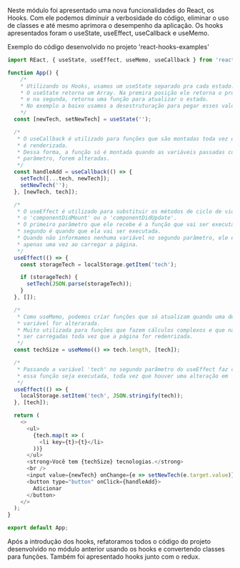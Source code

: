 Neste módulo foi apresentado uma nova funcionalidades do React, os Hooks. 
Com ele podemos diminuir a verbosidade do código, eliminar o uso de classes e 
até mesmo aprimora o desempenho da aplicação. 
Os hooks apresentados foram o useState, useEffect, useCallback e useMemo. 

Exemplo do código desenvolvido no projeto 'react-hooks-examples'

```javascript
import REact, { useState, useEffect, useMemo, useCallback } from 'react';

function App() {
    /*
    * Utilizando os Hooks, usamos um useState separado pra cada estado. 
    * O useState retorna um Array. Na premira posição ele retorna o próprio estado
    * e na segunda, retorna uma função para atualizar o estado. 
    * No exemplo a baixo usamos a desestruturação para pegar esses valores. 
    */
  const [newTech, setNewTech] = useState('');

  /*
   * O useCallback é utilizado para funções que são montadas toda vez que a página
   * é renderizada. 
   * Dessa forma, a função só é montada quando as variáveis passadas como segundo
   * parâmetro, forem alteradas. 
   */
  const handleAdd = useCallback(() => {
    setTech([...tech, newTech]);
    setNewTech('');
  }, [newTech, tech]);

  /* 
   * O useEffect é utilizado para substituir os métodos de ciclo de vida como
   * o 'componentDidMount' ou o 'componentDidUpdate'. 
   * O primeiro parâmetro que ele recebe é a função que vai ser executada e o 
   * segundo é quando que ela vai ser executada. 
   * Quando não informamos nenhuma variável no segundo parâmetro, ele executa 
   * apenas uma vez ao carregar a página. 
   */
  useEffect(() => {
    const storageTech = localStorage.getItem('tech');

    if (storageTech) {
      setTech(JSON.parse(storageTech));
    }
  }, []);

  /*
   * Como useMemo, podemos criar funções que só atualizam quando uma determinada
   * variável for alterarada. 
   * Muito utilizada para funções que fazem cálculos complexos e que não deveriam
   * ser carregadas toda vez que a página for redenrizada. 
   */
  const techSize = useMemo(() => tech.length, [tech]);

  /* 
   * Passando a variável 'tech' no segundo parâmetro do useEffect faz com que 
   * essa função seja executada, toda vez que houver uma alteração em 'tech'. 
   */
  useEffect(() => {
    localStorage.setItem('tech', JSON.stringify(tech));
  }, [tech]);

  return (
    <>
      <ul>
        {tech.map(t => (
          <li key={t}>{t}</li>
        ))}
      </ul>
      <strong>Você tem {techSize} tecnologias.</strong>
      <br />
      <input value={newTech} onChange={e => setNewTech(e.target.value)} />
      <button type="button" onClick={handleAdd}>
        Adicionar
      </button>
    </>
  );
}

export default App;
``` 

Após a introdução dos hooks, refatoramos todos o código do projeto desenvolvido 
no módulo anterior usando os hooks e convertendo classes para funções. 
Também foi apresentado hooks junto com o redux. 